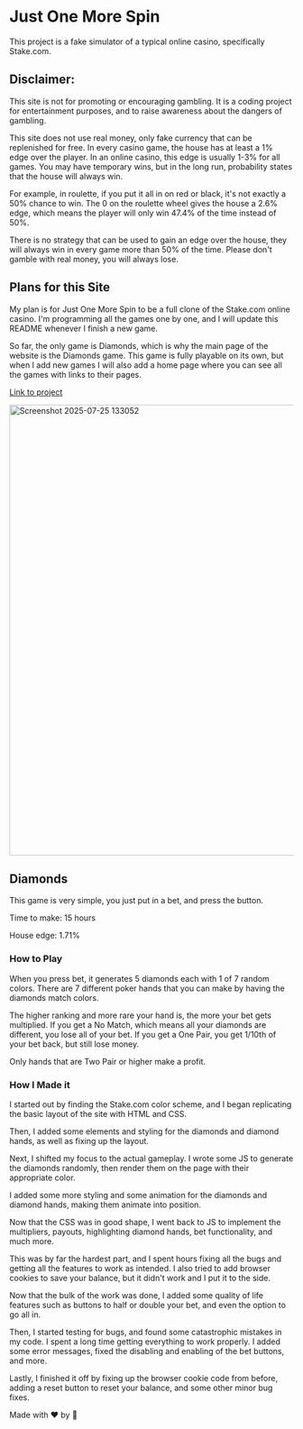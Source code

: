 # Just One More Spin
This project is a fake simulator of a typical online casino, specifically Stake.com.

## Disclaimer:
This site is not for promoting or encouraging gambling. It is a coding project for entertainment purposes, and to raise awareness about the dangers of gambling. 

This site does not use real money, only fake currency that can be replenished for free. 
In every casino game, the house has at least a 1% edge over the player. In an online casino, this edge is usually 1-3% for all games. 
You may have temporary wins, but in the long run, probability states that the house will always win.

For example, in roulette, if you put it all in on red or black, it's not exactly a 50% chance to win. 
The 0 on the roulette wheel gives the house a 2.6% edge, which means the player will only win 47.4% of the time instead of 50%. 

There is no strategy that can be used to gain an edge over the house, they will always win in every game more than 50% of the time. Please don't gamble with real money, you will always lose.

## Plans for this Site

My plan is for Just One More Spin to be a full clone of the Stake.com online casino.
I'm programming all the games one by one, and I will update this README whenever I finish a new game.

So far, the only game is Diamonds, which is why the main page of the website is the Diamonds game. 
This game is fully playable on its own, but when I add new games I will also add a home page where you can see all the games with links to their pages.

[Link to project](https://pufferfishman.github.io/justonemorespin/)

<img width="1000" height="800" alt="Screenshot 2025-07-25 133052" src="https://github.com/user-attachments/assets/2149eef5-82bd-4a7e-aba5-091d672c6dbe" />

## Diamonds
This game is very simple, you just put in a bet, and press the button.

Time to make: 15 hours

House edge: 1.71%

### How to Play

When you press bet, it generates 5 diamonds each with 1 of 7 random colors. There are 7 different poker hands that you can make by having the diamonds match colors.

The higher ranking and more rare your hand is, the more your bet gets multiplied. If you get a No Match, which means all your diamonds are different, you lose all of your bet. If you get a One Pair, you get 1/10th of your bet back, but still lose money.

Only hands that are Two Pair or higher make a profit.

### How I Made it

I started out by finding the Stake.com color scheme, and I began replicating the basic layout of the site with HTML and CSS.

Then, I added some elements and styling for the diamonds and diamond hands, as well as fixing up the layout.

Next, I shifted my focus to the actual gameplay. I wrote some JS to generate the diamonds randomly, then render them on the page with their appropriate color.

I added some more styling and some animation for the diamonds and diamond hands, making them animate into position.

Now that the CSS was in good shape, I went back to JS to implement the multipliers, payouts, highlighting diamond hands, bet functionality, and much more. 

This was by far the hardest part, and I spent hours fixing all the bugs and getting all the features to work as intended. I also tried to add browser cookies to save your balance, but it didn't work and I put it to the side.

Now that the bulk of the work was done, I added some quality of life features such as buttons to half or double your bet, and even the option to go all in.

Then, I started testing for bugs, and found some catastrophic mistakes in my code. I spent a long time getting everything to work properly. I added some error messages, fixed the disabling and enabling of the bet buttons, and more.

Lastly, I finished it off by fixing up the browser cookie code from before, adding a reset button to reset your balance, and some other minor bug fixes.

Made with ❤️ by 🐡
